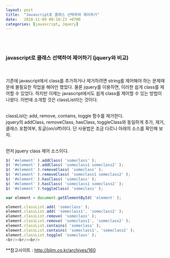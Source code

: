 ```yaml
---
layout: post
title:  "Javascript로 클래스 선택하여 제어하기"
date:   2018-11-09 00:18:23 +0700
categories: [javascript, Jquery]
---
```



<br/><br/>
### javascript로 클래스 선택하여 제어하기 (jquery와 비교)
<br/><br/>
기존에 javascript에서 class를 추가하거나 제거하려면 string를 제어해야 하는 문제때문에 불필요한 작업을 해야만 했었다. 물론 jquery를 이용하면, 이러한 쉽게 class를 제어할 수 있었다. 하지만 이제는 javascript에서도 쉽게 class를 제어할 수 있는 방법이 나왔다. 이번에 소개할 것은 classList라는 것이다.<br/><br/>

classList는 add, remove, contains, toggle 함수를 제거한다.<br/>
jquery의 addClass, removeClass, hasClass, toggleClass와 동일하게 추가, 제거, 클래스 포함여부, 토글(on/off)이다. 단 사용법은 조금 다르니 아래의 소스를 확인해 보자.<br/><br/>

먼저 jquery class 제어 소스이다.<br/>
```javascript
$( '#element' ).addClass( 'someclass' );
$( '#element' ).addClass( 'someclass1 someclass2' );
$( '#element' ).removeClass( 'someclass' );
$( '#element' ).removeClass( 'someclass1 someclass2' );
$( '#element' ).hasClass( 'someclass' );
$( '#element' ).hasClass( 'someclass1 someclass2' );
$( '#element' ).toggleClass( 'someclass' );
```
```javascript
var element = document.getElementById( 'element' );

element.classList.add( 'someclass' );
element.classList.add( 'someclass1', 'someclass2' );
element.classList.remove( 'someclass' );
element.classList.remove( 'someclass1', 'someclass2' );
element.classList.contains( 'someclass' );
element.classList.contains( 'someclass1', 'someclass2' );
element.classList.toggle( 'someclass' );
<br/><br/><br/>
```
**참고사이트
: http://blim.co.kr/archives/160

<br/><br/><br/>